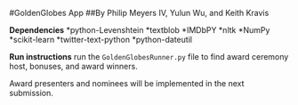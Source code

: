 #GoldenGlobes App
##By Philip Meyers IV, Yulun Wu, and Keith Kravis

**Dependencies**
*python-Levenshtein
*textblob
*IMDbPY
*nltk
*NumPy
*scikit-learn
*twitter-text-python
*python-dateutil

**Run instructions** run the `GoldenGlobesRunner.py` file to find award ceremony host, bonuses, and award winners.

Award presenters and nominees will be implemented in the next submission.
